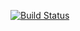 [![Build Status](https://app.travis-ci.com/clarababette/fruit_basket.svg?branch=gh-pages)](https://app.travis-ci.com/clarababette/fruit_basket)